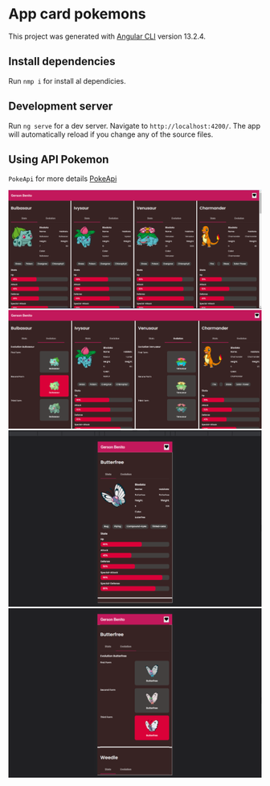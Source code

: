 # App card pokemons

This project was generated with [Angular CLI](https://github.com/angular/angular-cli) version 13.2.4.

## Install dependencies

Run `nmp i` for install al dependicies.
## Development server

Run `ng serve` for a dev server. Navigate to `http://localhost:4200/`. The app will automatically reload if you change any of the source files.

## Using API Pokemon

`PokeApi` for more details
[PokeApi](https://pokeapi.co/)

![readme1](./src/assets/img/readme1.png)
![readme1](./src/assets/img/readme2.png)
![readme1](./src/assets/img/readme3.png)
![readme1](./src/assets/img/readme4.png)